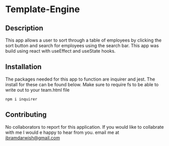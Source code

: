 # Template-Engine

## Description
This app allows a user to sort through a table of employees by clicking the sort button and search for employees using the search bar. This app was build using react with useEffect and useState hooks.

## Installation
The packages needed for this app to function are inquirer and jest. The install for these can be found below. Make sure to require fs to be able to write out to your team.html file

` npm i inquirer `

## Contributing
No collaborators to report for this application. If you would like to collabrate with me I would e happy to hear from you. email me at ibramdarwish@gmail.com